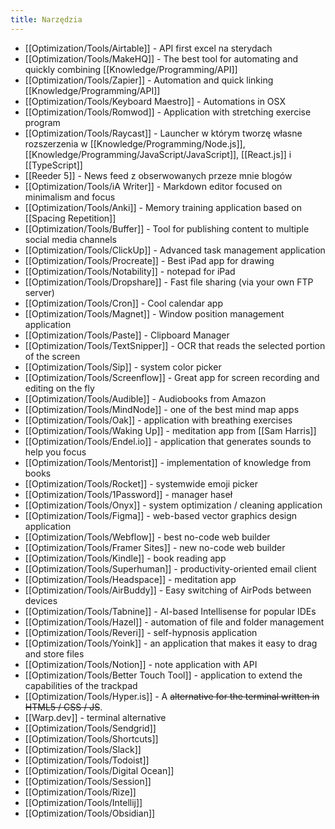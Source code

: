 ```yaml
---
title: Narzędzia
---
```


- [[Optimization/Tools/Airtable]] - API first excel na sterydach
- [[Optimization/Tools/MakeHQ]] - The best tool for automating and quickly combining [[Knowledge/Programming/API]]
- [[Optimization/Tools/Zapier]] - Automation and quick linking [[Knowledge/Programming/API]]
- [[Optimization/Tools/Keyboard Maestro]] - Automations in OSX
- [[Optimization/Tools/Romwod]] - Application with stretching exercise program
- [[Optimization/Tools/Raycast]] - Launcher w którym tworzę własne rozszerzenia w [[Knowledge/Programming/Node.js]], [[Knowledge/Programming/JavaScript/JavaScript]], [[React.js]] i [[TypeScript]]
- [[Reeder 5]] - News feed z obserwowanych przeze mnie blogów
- [[Optimization/Tools/iA Writer]] - Markdown editor focused on minimalism and focus
- [[Optimization/Tools/Anki]] - Memory training application based on [[Spacing Repetition]]
- [[Optimization/Tools/Buffer]] - Tool for publishing content to multiple social media channels
- [[Optimization/Tools/ClickUp]] - Advanced task management application
- [[Optimization/Tools/Procreate]] - Best iPad app for drawing
- [[Optimization/Tools/Notability]] - notepad for iPad
- [[Optimization/Tools/Dropshare]] - Fast file sharing (via your own FTP server)
- [[Optimization/Tools/Cron]] - Cool calendar app
- [[Optimization/Tools/Magnet]] - Window position management application
- [[Optimization/Tools/Paste]] - Clipboard Manager
- [[Optimization/Tools/TextSnipper]] - OCR that reads the selected portion of the screen
- [[Optimization/Tools/Sip]] - system color picker
- [[Optimization/Tools/Screenflow]] - Great app for screen recording and editing on the fly
- [[Optimization/Tools/Audible]] - Audiobooks from Amazon
- [[Optimization/Tools/MindNode]] - one of the best mind map apps
- [[Optimization/Tools/Oak]] - application with breathing exercises
- [[Optimization/Tools/Waking Up]] - meditation app from [[Sam Harris]]
- [[Optimization/Tools/Endel.io]] - application that generates sounds to help you focus
- [[Optimization/Tools/Mentorist]] - implementation of knowledge from books
- [[Optimization/Tools/Rocket]] - systemwide emoji picker
- [[Optimization/Tools/1Password]] - manager haseł
- [[Optimization/Tools/Onyx]] - system optimization / cleaning application
- [[Optimization/Tools/Figma]] - web-based vector graphics design application
- [[Optimization/Tools/Webflow]] - best no-code web builder
- [[Optimization/Tools/Framer Sites]] - new no-code web builder
- [[Optimization/Tools/Kindle]] - book reading app
- [[Optimization/Tools/Superhuman]] - productivity-oriented email client
- [[Optimization/Tools/Headspace]] - meditation app
- [[Optimization/Tools/AirBuddy]] - Easy switching of AirPods between devices
- [[Optimization/Tools/Tabnine]] - AI-based Intellisense for popular IDEs
- [[Optimization/Tools/Hazel]] - automation of file and folder management
- [[Optimization/Tools/Reveri]] - self-hypnosis application
- [[Optimization/Tools/Yoink]] - an application that makes it easy to drag and store files
- [[Optimization/Tools/Notion]] - note application with API
- [[Optimization/Tools/Better Touch Tool]] - application to extend the capabilities of the trackpad
- [[Optimization/Tools/Hyper.is]] - A ~~alternative for the terminal written in HTML5 / CSS / JS~~.
- [[Warp.dev]] - terminal alternative
- [[Optimization/Tools/Sendgrid]]
- [[Optimization/Tools/Shortcuts]]
- [[Optimization/Tools/Slack]]
- [[Optimization/Tools/Todoist]]
- [[Optimization/Tools/Digital Ocean]]
- [[Optimization/Tools/Session]]
- [[Optimization/Tools/Rize]]
- [[Optimization/Tools/Intellij]]
- [[Optimization/Tools/Obsidian]]